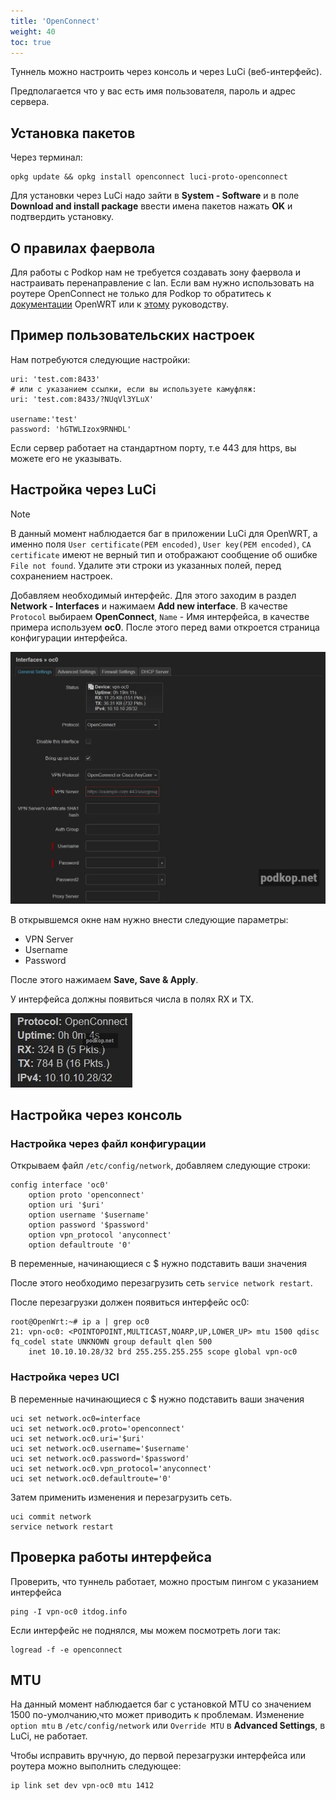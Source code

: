 ```yaml
---
title: 'OpenConnect'
weight: 40
toc: true
---
```


Туннель можно настроить через консоль и через LuCi (веб-интерфейс).

Предполагается что у вас есть имя пользователя, пароль и адрес сервера.

## Установка пакетов

Через терминал: 
```
opkg update && opkg install openconnect luci-proto-openconnect
```

Для установки через LuCi надо зайти в **System - Software** и в поле **Download and install package** ввести имена пакетов нажать **OK** и подтвердить установку.

## О правилах фаервола

Для работы с Podkop нам не требуется создавать зону фаервола и настраивать перенаправление с lan. 
Если вам нужно использовать на роутере OpenConnect не только для Podkop то обратитесь к [документации](https://openwrt.org/docs/guide-user/services/vpn/openconnect/client) OpenWRT или к [этому](https://itdog.info/nastrojka-klienta-openconnect-na-openwrt) руководству.

## Пример пользовательских настроек

Нам потребуются следующие настройки:

```
uri: 'test.com:8433'
# или с указанием ссылки, если вы используете камуфляж:
uri: 'test.com:8433/?NUqVl3YLuX'

username:'test'
password: 'hGTWLIzox9RNHDL'

```

Если сервер работает на стандартном порту, т.е 443 для https, вы можете его не указывать.

## Настройка через LuCi

> [!NOTE]
> В данный момент наблюдается баг в приложении LuCi для OpenWRT, а именно поля `User certificate(PEM encoded)`, `User key(PEM encoded)`, `CA certificate` имеют не верный тип и отображают сообщение об ошибке `File not found`. Удалите эти строки из указанных полей, перед сохранением настроек.

Добавляем необходимый интерфейс. Для этого заходим в раздел **Network - Interfaces** и нажимаем **Add new interface**. В качестве `Protocol` выбираем **OpenConnect**, `Name` - Имя интерфейса, в качестве примера используем **oc0**. После этого перед вами откроется страница конфигурации интерфейса. 

![oc_general](images/oc_general_settings.jpg)

В открывшемся окне нам нужно внести следующие параметры:

- VPN Server
- Username
- Password

После этого нажимаем **Save,  Save & Apply**.

У интерфейса должны появиться числа в полях RX и TX. 

![oc_status](images/oc_status.jpg)

## Настройка через консоль
### Настройка через файл конфигурации

Открываем файл `/etc/config/network`, добавляем следующие строки:
```
config interface 'oc0'
	option proto 'openconnect'
	option uri '$uri'
	option username '$username'
	option password '$password'
	option vpn_protocol 'anyconnect'
	option defaultroute '0'

```

В переменные, начинающиеся с $ нужно подставить ваши значения

После этого необходимо перезагрузить сеть `service network restart`.

После перезагрузки должен появиться интерфейс oc0:
```
root@OpenWrt:~# ip a | grep oc0
21: vpn-oc0: <POINTOPOINT,MULTICAST,NOARP,UP,LOWER_UP> mtu 1500 qdisc fq_codel state UNKNOWN group default qlen 500
    inet 10.10.10.28/32 brd 255.255.255.255 scope global vpn-oc0
```

### Настройка через UCI

В переменные начинающиеся с $ нужно подставить ваши значения
```
uci set network.oc0=interface
uci set network.oc0.proto='openconnect'
uci set network.oc0.uri='$uri'
uci set network.oc0.username='$username'
uci set network.oc0.password='$password'
uci set network.oc0.vpn_protocol='anyconnect'
uci set network.oc0.defaultroute='0'
```

Затем применить изменения и перезагрузить сеть.
```
uci commit network
service network restart
```


## Проверка работы интерфейса

Проверить, что туннель работает, можно простым пингом с указанием интерфейса

```
ping -I vpn-oc0 itdog.info
```

Если интерфейс не поднялся, мы можем посмотреть логи так:

```
logread -f -e openconnect
```


## MTU

На данный момент наблюдается баг с установкой MTU со значением 1500 по-умолчанию,что может приводить к проблемам. Изменение  `option mtu` в `/etc/config/network` или `Override MTU` в **Advanced Settings**, в LuCi, не работает.

Чтобы исправить вручную, до первой перезагрузки интерфейса или роутера можно выполнить следующее:
```
ip link set dev vpn-oc0 mtu 1412
```
